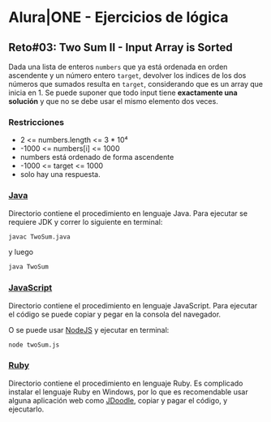 # Alura|ONE - Ejercicios de lógica

## Reto#03: Two Sum II - Input Array is Sorted
Dada una lista de enteros `numbers` que ya está ordenada en orden ascendente y un número entero `target`, devolver los indices de los dos números que sumados resulta en `target`, considerando que es un array que inicia en 1. Se puede suponer que todo input tiene **exactamente una solución** y que no se debe usar el mismo elemento dos veces.

### Restricciones
- 2 <= numbers.length <= 3 * 10⁴
- -1000 <= numbers[i] <= 1000
- numbers está ordenado de forma ascendente
- -1000 <= target <= 1000
- solo hay una respuesta.


### [Java](./java/TwoSum.java)
Directorio contiene el procedimiento en lenguaje Java. Para ejecutar se requiere JDK y correr lo siguiente en terminal:
```bash
javac TwoSum.java
```
y luego
```bash
java TwoSum
```

### [JavaScript](./javascript/twoSum.js)
Directorio contiene el procedimiento en lenguaje JavaScript. Para ejecutar el código se puede copiar y pegar en la consola del navegador.

O se puede usar [NodeJS]() y ejecutar en terminal:
```bash
node twoSum.js
```

### [Ruby](./ruby/two_sum.rb)
Directorio contiene el procedimiento en lenguaje Ruby. Es complicado instalar el lenguaje Ruby en Windows, por lo que es recomendable usar alguna aplicación web como [JDoodle](), copiar y pagar el código, y ejecutarlo.
